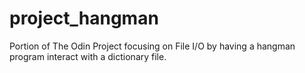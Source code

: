 # project_hangman

Portion of The Odin Project focusing on File I/O by having a hangman program interact with a dictionary file.
